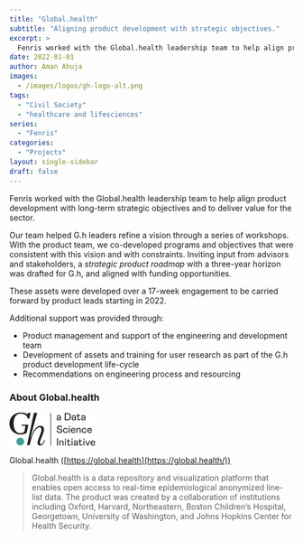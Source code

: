 ```yaml
---
title: "Global.health"
subtitle: "Aligning product development with strategic objectives."
excerpt: >
  Fenris worked with the Global.health leadership team to help align product development with long-term strategic objectives and to deliver value for the sector. 
date: 2022-01-01
author: Aman Ahuja
images:
  - /images/logos/gh-logo-alt.png
tags:
  - "Civil Society"
  - "healthcare and lifesciences"
series:
  - "Fenris"
categories: 
  - "Projects"
layout: single-sidebar
draft: false
---
```


Fenris worked with the Global.health leadership team to help align product development with long-term strategic objectives and to deliver value for the sector. 

Our team helped G.h leaders refine a vision through a series of workshops. With the product team, we co-developed programs and objectives that were consistent with this vision and with constraints. Inviting input from advisors and stakeholders, a *strategic product roadmap* with a three-year horizon was drafted for G.h, and aligned with funding opportunities.

These assets were developed over a 17-week engagement to be carried forward by product leads starting in 2022.

Additional support was provided through: 
* Product management and support of the engineering and development team
* Development of assets and training for user research as part of the G.h product development life-cycle
* Recommendations on engineering process and resourcing

### About Global.health

![Global.health logo](/images/logos/gh-logo-alt.png)

Global.health ([https://global.health](https://global.health/))

> Global.health is a data repository and visualization platform that enables open access to real-time epidemiological anonymized line-list data. The product was created by a collaboration of institutions including Oxford, Harvard, Northeastern, Boston Children’s Hospital, Georgetown, University of Washington, and Johns Hopkins Center for Health Security.

